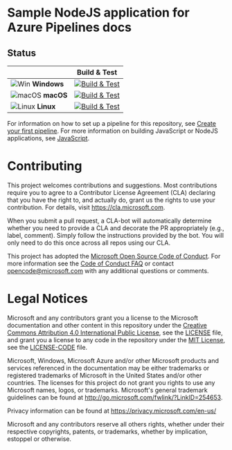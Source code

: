 # Sample NodeJS application for Azure Pipelines docs

## Status
|   | Build & Test |
|---|:-----:|
|![Win](docs/res/win_med.png) **Windows**|[![Build & Test][win-build-badge]][win-build]| 
|![macOS](docs/res/apple_med.png) **macOS**|[![Build & Test][macOS-build-badge]][macOS-build]| 
|![Linux](docs/res/linux_med.png) **Linux**|[![Build & Test][linux-build-badge]][linux-build]|

[win-build-badge]: https://dev.azure.com/iviiv/pipelines-javascript/_apis/build/status/i7poxop.pipelines-javascript%20(1)?branchName=azure-pipelines&jobName=Job
[win-build]: https://dev.azure.com/iviiv/pipelines-javascript/_apis/build/status/i7poxop.pipelines-javascript%20(1)?branchName=azure-pipelines&jobName=Job

[macOS-build-badge]: https://dev.azure.com/iviiv/pipelines-javascript/_apis/build/status/i7poxop.pipelines-javascript%20(1)?branchName=azure-pipelines
[macOS-build]: https://dev.azure.com/iviiv/pipelines-javascript/_apis/build/status/i7poxop.pipelines-javascript%20(1)?branchName=azure-pipelines

[linux-build-badge]: https://dev.azure.com/iviiv/pipelines-javascript/_apis/build/status/i7poxop.pipelines-javascript%20(1)?branchName=azure-pipelines
[linux-build]: https://dev.azure.com/iviiv/pipelines-javascript/_apis/build/status/i7poxop.pipelines-javascript%20(1)?branchName=azure-pipelines

For information on how to set up a pipeline for this repository, see [Create your first pipeline](https://docs.microsoft.com/azure/devops/pipelines/get-started-yaml?view=azure-devops).
For more information on building JavaScript or NodeJS applications, see [JavaScript](https://docs.microsoft.com/azure/devops/pipelines/languages/javascript).

# Contributing

This project welcomes contributions and suggestions.  Most contributions require you to agree to a
Contributor License Agreement (CLA) declaring that you have the right to, and actually do, grant us
the rights to use your contribution. For details, visit https://cla.microsoft.com.

When you submit a pull request, a CLA-bot will automatically determine whether you need to provide
a CLA and decorate the PR appropriately (e.g., label, comment). Simply follow the instructions
provided by the bot. You will only need to do this once across all repos using our CLA.

This project has adopted the [Microsoft Open Source Code of Conduct](https://opensource.microsoft.com/codeofconduct/).
For more information see the [Code of Conduct FAQ](https://opensource.microsoft.com/codeofconduct/faq/) or
contact [opencode@microsoft.com](mailto:opencode@microsoft.com) with any additional questions or comments.

# Legal Notices

Microsoft and any contributors grant you a license to the Microsoft documentation and other content
in this repository under the [Creative Commons Attribution 4.0 International Public License](https://creativecommons.org/licenses/by/4.0/legalcode),
see the [LICENSE](LICENSE) file, and grant you a license to any code in the repository under the [MIT License](https://opensource.org/licenses/MIT), see the
[LICENSE-CODE](LICENSE-CODE) file.

Microsoft, Windows, Microsoft Azure and/or other Microsoft products and services referenced in the documentation
may be either trademarks or registered trademarks of Microsoft in the United States and/or other countries.
The licenses for this project do not grant you rights to use any Microsoft names, logos, or trademarks.
Microsoft's general trademark guidelines can be found at http://go.microsoft.com/fwlink/?LinkID=254653.

Privacy information can be found at https://privacy.microsoft.com/en-us/

Microsoft and any contributors reserve all others rights, whether under their respective copyrights, patents,
or trademarks, whether by implication, estoppel or otherwise.
